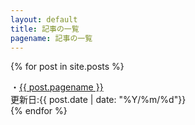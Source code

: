 ```yaml
---
layout: default
title: 記事の一覧
pagename: 記事の一覧
---
```

{% for post in site.posts %}
<div class="post_link">
    <div class="post_title">
    ・<a href="{{site.url}}{{ post.url }}">{{ post.pagename }}</a>
    </div>
更新日:{{ post.date | date: "%Y/%m/%d"}} 
</div>
{% endfor %}
